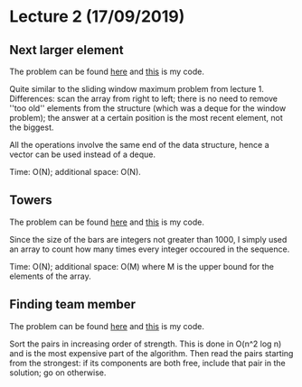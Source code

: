 # Lecture 2 (17/09/2019)

## Next larger element
The problem can be found [here](http://practice.geeksforgeeks.org/problems/next-larger-element/0)
and [this](code/next-larger-element.cpp) is my code.

Quite similar to the sliding window maximum problem from lecture 1.
Differences: scan the array from right to left; there is no need to remove ''too old'' elements from the structure (which was a deque for the window problem); 
the answer at a certain position is the most recent element, not the biggest.

All the operations involve the same end of the data structure, hence a vector can be used instead of a deque.

Time: O(N); additional space: O(N).

## Towers
The problem can be found [here](http://codeforces.com/problemset/problem/37/A?locale=en)
and [this](code/towers.cpp) is my code.

Since the size of the bars are integers not greater than 1000, I simply used an array to count how many times every integer occoured in the sequence.

Time: O(N); additional space: O(M) where M is the upper bound for the elements of the array.

## Finding team member
The problem can be found [here](http://codeforces.com/problemset/problem/579/B?locale=en)
and [this](code/finding_team_member.cpp) is my code.

Sort the pairs in increasing order of strength. This is done in O(n^2 log n) and is the most expensive part of the algorithm.
Then read the pairs starting from the strongest: if its components are both free, include that pair in the solution; go on otherwise.
